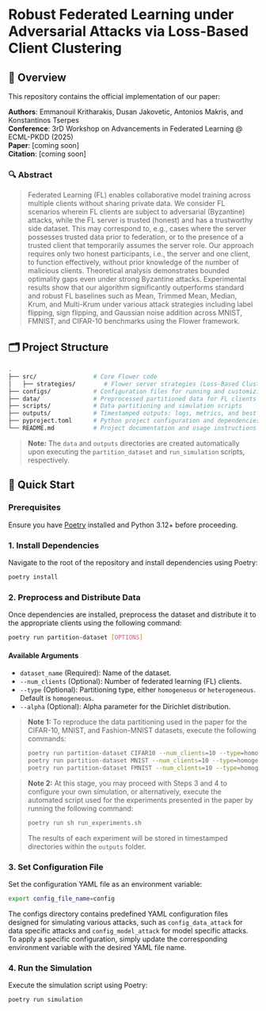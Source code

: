 # Robust Federated Learning under Adversarial Attacks via Loss-Based Client Clustering


## 📝 Overview

This repository contains the official implementation of our paper:

**Authors**: Emmanouil Kritharakis, Dusan Jakovetic, Antonios Makris, and Konstantinos Tserpes   
**Conference**: 3rD Workshop on Advancements in Federated Learning @ ECML-PKDD (2025)  
**Paper**: [coming soon]  
**Citation**: [coming soon]

### 🔍 Abstract
> Federated Learning (FL) enables collaborative model training across multiple clients without sharing private data. 
We consider FL scenarios wherein FL clients are subject to adversarial (Byzantine) attacks, while the FL server is trusted (honest) and has a trustworthy side
dataset. This may correspond to, e.g., cases where the server possesses
trusted data prior to federation, or to the presence of a trusted client
that temporarily assumes the server role. Our approach requires only two
honest participants, i.e., the server and one client, to function effectively,
without prior knowledge of the number of malicious clients. Theoretical analysis demonstrates bounded optimality gaps even under strong
Byzantine attacks. Experimental results show that our algorithm significantly outperforms standard and robust FL baselines such as Mean,
Trimmed Mean, Median, Krum, and Multi-Krum under various attack
strategies including label flipping, sign flipping, and Gaussian noise addition across MNIST, FMNIST, and CIFAR-10 benchmarks using the
Flower framework.

## 🗂️ Project Structure

```bash
.
├── src/                # Core Flower code
│   ├── strategies/        # Flower server strategies (Loss-Based Clustering (ours), Mean, Trimmed Mean, Median, Krum, Multi Krum) 
├── configs/            # Configuration files for running and customizing experiments
├── data/               # Preprocessed partitioned data for FL clients
├── scripts/            # Data partitioning and simulation scripts
├── outputs/            # Timestamped outputs: logs, metrics, and best global model checkpoints per experiment
├── pyproject.toml      # Python project configuration and dependencies
└── README.md           # Project documentation and usage instructions
```

> **Note:** The `data` and `outputs` directories are created automatically upon executing the `partition_dataset` and `run_simulation` scripts, respectively.

## 🚀 Quick Start

### Prerequisites
Ensure you have [Poetry](https://python-poetry.org/docs/) installed and Python 3.12+ before proceeding.

### 1. Install Dependencies
Navigate to the root of the repository and install dependencies using Poetry:

```sh
poetry install
```

### 2. Preprocess and Distribute Data
Once dependencies are installed, preprocess the dataset and distribute it to the appropriate clients using the following command:

```sh
poetry run partition-dataset [OPTIONS]
```

#### Available Arguments
- `dataset_name` (Required): Name of the dataset.
- `--num_clients` (Optional): Number of federated learning (FL) clients.
- `--type` (Optional): Partitioning type, either `homogeneous` or `heterogeneous`. Default is `homogeneous`.
- `--alpha` (Optional): Alpha parameter for the Dirichlet distribution.

> **Note 1:** To reproduce the data partitioning used in the paper for the CIFAR-10, MNIST, and Fashion-MNIST datasets, execute the following commands:
> ```sh 
> poetry run partition-dataset CIFAR10 --num_clients=10 --type=homogeneous
> poetry run partition-dataset MNIST --num_clients=10 --type=homogeneous
> poetry run partition-dataset FMNIST --num_clients=10 --type=homogeneous
>```

> **Note 2:** At this stage, you may proceed with Steps 3 and 4 to configure your own simulation, or alternatively, execute the automated script used for the experiments presented in the paper by running
the following command: 
> ```sh 
> poetry run sh run_experiments.sh 
> ```
> The results of each experiment will be stored in timestamped directories within the `outputs` folder.


### 3. Set Configuration File
Set the configuration YAML file as an environment variable:

```sh
export config_file_name=config
```
The configs directory contains predefined YAML configuration files designed for simulating various attacks, such as `config_data_attack` for data specific attacks 
and `config_model_attack` for model specific attacks.
To apply a specific configuration, simply update the corresponding environment variable with the desired YAML file name.

### 4. Run the Simulation
Execute the simulation script using Poetry:

```sh
poetry run simulation
```

